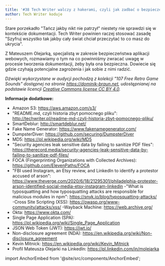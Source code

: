 ```yaml
---
title: '#38 Tech Writer walczy z hakerami, czyli jak zadbać o bezpieczeństwo dokumentacji'
author: Tech Writer koduje
---
```


Stare porzekadło "Tańcz jakby nikt nie patrzył" niestety nie sprawdzi się w kontekście dokumentacji. Tech Writer powinien raczej stosować zasadę "Szyfruj wszystko tak jakby cały świat chciał przeczytać to co masz do ukrycia".

Z Mateuszem Olejarką, specjalistą w zakresie bezpieczeństwa aplikacji webowych, rozmawiamy o tym na co powinniśmy zwracać uwagę w procesie tworzenia dokumentacji, żeby była ona bezpieczna. Dowiecie się gdzie czyhają potencjalne zagrożenia i jak sobie z nimi radzić.

_Dźwięki wykorzystane w audycji pochodzą z kolekcji "107 Free Retro Game Sounds" dostępnej na stronie https://dominik-braun.net, udostępnianej na podstawie
licencji [Creative Commons license CC BY 4.0](https://creativecommons.org/licenses/by/4.0/)._

**Informacje dodatkowe:**

- Amazon S3: https://aws.amazon.com/s3/
- "README.md, czyli historia zbyt pomocnego pliku": http://techwriter.pl/readme-md-czyli-historia-zbyt-pomocnego-pliku/
- SmartDeblur: http://smartdeblur.net/
- Fake Name Generator: https://www.fakenamegenerator.com/
- DumpsterDiver: https://github.com/securing/DumpsterDiver
- MD5: https://pl.wikipedia.org/wiki/MD5
- "Security agencies leak sensitive data by failing to sanitize PDF files": https://therecord.media/security-agencies-leak-sensitive-data-by-failing-to-sanitize-pdf-files/
- FOCA (Fingerprinting Organizations with Collected Archives): https://github.com/ElevenPaths/FOCA
- "FBI used Instagram, an Etsy review, and LinkedIn to identify a protestor accused of arson": https://www.theverge.com/2020/6/18/21295301/philadelphia-protester-arson-identified-social-media-etsy-instagram-linkedin
-"What is typosquatting and how typosquatting attacks are responsible for malicious modules in npm": https://snyk.io/blog/typosquatting-attacks/
-Cross Site Scripting (XSS): https://owasp.org/www-community/attacks/xss/
-Wayback Machine: https://web.archive.org/
- Okta: https://www.okta.com/
- Single Page Application (SPA): https://pl.wikipedia.org/wiki/Single_Page_Application
- JSON Web Token (JWT): https://jwt.io/
- Non-disclosure agreement (NDA): https://en.wikipedia.org/wiki/Non-disclosure_agreement
- Kevin Mitnick: https://en.wikipedia.org/wiki/Kevin_Mitnick
- Profil Mateusza Olejarki na LinkedIn: https://pl.linkedin.com/in/molejarka

import AnchorEmbed from '@site/src/components/AnchorEmbed';

<AnchorEmbed episodeId="38-Tech-Writer-walczy-z-hakerami--czyli-jak-zadba-o-bezpieczestwo-dokumentacji-e1cbmce" />
